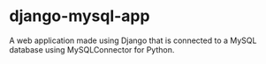 # django-mysql-app
A web application made using Django that is connected to a MySQL database using MySQLConnector for Python.
